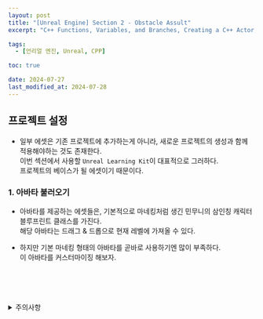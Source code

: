 ```yaml
---
layout: post
title: "[Unreal Engine] Section 2 - Obstacle Assult"
excerpt: "C++ Functions, Variables, and Branches, Creating a C++ Actor, C++ Code Structure, C++ Compilation and Live Coding, Linking Blueprint to C++, Setting our own custom character class"

tags:
  - [언리얼 엔진, Unreal, CPP]

toc: true

date: 2024-07-27
last_modified_at: 2024-07-28
---
```

## 프로젝트 설정
- 일부 에셋은 기존 프로젝트에 추가하는게 아니라, 새로운 프로젝트의 생성과 함께 적용해야하는 것도 존재한다.  
이번 섹션에서 사용할 `Unreal Learning Kit`이 대표적으로 그러하다.  
프로젝트의 베이스가 될 에셋이기 때문이다.  

### 1. 아바타 불러오기
- 아바타를 제공하는 에셋들은, 기본적으로 마네킹처럼 생긴 민무니의 삼인칭 캐릭터 블루프린트 클래스를 가진다.  
해당 아바타는 드래그 & 드롭으로 현재 레벨에 가져올 수 있다.  

- 하지만 기본 마네킹 형태의 아바타를 곧바로 사용하기엔 많이 부족하다.  
이 아바타를 커스터마이징 해보자.  


<br>
<br>
<br>
<br>
<details>
<summary>주의사항</summary>
<div markdown="1">

이 포스팅은 Udemy에서 제공한  
*Unreal Engine 5 C++ 개발자: C++ 학습하고 비디오 게임 제작하기*  
강좌를 바탕으로 작성되었습니다.  

</div>
</details> 
